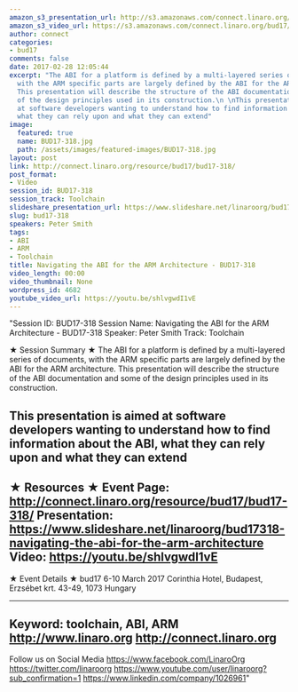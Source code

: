 ```yaml
---
amazon_s3_presentation_url: http://s3.amazonaws.com/connect.linaro.org/bud17/Presentations/BUD17-318%20-%20Navigating%20the%20ABI%20for%20the%20ARM%20Architecture.pdf
amazon_s3_video_url: https://s3.amazonaws.com/connect.linaro.org/bud17/Videos/Wednesday/Bud17-318%20Navigating%20the%20ABI%20for%20the%20ARM%20Architecture.mp4
author: connect
categories:
- bud17
comments: false
date: 2017-02-28 12:05:44
excerpt: "The ABI for a platform is defined by a multi-layered series of documents,
  with the ARM specific parts are largely defined by the ABI for the ARM architecture.
  This presentation will describe the structure of the ABI documentation and some
  of the design principles used in its construction.\n \nThis presentation is aimed
  at software developers wanting to understand how to find information about the ABI,
  what they can rely upon and what they can extend"
image:
  featured: true
  name: BUD17-318.jpg
  path: /assets/images/featured-images/BUD17-318.jpg
layout: post
link: http://connect.linaro.org/resource/bud17/bud17-318/
post_format:
- Video
session_id: BUD17-318
session_track: Toolchain
slideshare_presentation_url: https://www.slideshare.net/linaroorg/bud17318-navigating-the-abi-for-the-arm-architecture
slug: bud17-318
speakers: Peter Smith
tags:
- ABI
- ARM
- Toolchain
title: Navigating the ABI for the ARM Architecture - BUD17-318
video_length: 00:00
video_thumbnail: None
wordpress_id: 4682
youtube_video_url: https://youtu.be/shlvgwdI1vE
---
```


"Session ID: BUD17-318
Session Name: Navigating the ABI for the ARM Architecture - BUD17-318
Speaker: Peter Smith
Track: Toolchain


★ Session Summary ★
The ABI for a platform is defined by a multi-layered series of documents, with the ARM specific parts are largely defined by the ABI for the ARM architecture. This presentation will describe the structure of the ABI documentation and some of the design principles used in its construction.
 
This presentation is aimed at software developers wanting to understand how to find information about the ABI, what they can rely upon and what they can extend
---------------------------------------------------
★ Resources ★
Event Page: http://connect.linaro.org/resource/bud17/bud17-318/
Presentation: https://www.slideshare.net/linaroorg/bud17318-navigating-the-abi-for-the-arm-architecture
Video: https://youtu.be/shlvgwdI1vE
 ---------------------------------------------------

★ Event Details ★
bud17
6-10 March 2017
Corinthia Hotel, Budapest,
Erzsébet krt. 43-49,
1073 Hungary

---------------------------------------------------
Keyword: toolchain, ABI, ARM
http://www.linaro.org
http://connect.linaro.org
---------------------------------------------------
Follow us on Social Media
https://www.facebook.com/LinaroOrg
https://twitter.com/linaroorg
https://www.youtube.com/user/linaroorg?sub_confirmation=1
https://www.linkedin.com/company/1026961"